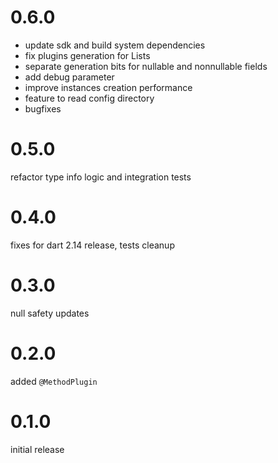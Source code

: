 # 0.6.0

* update sdk and build system dependencies
* fix plugins generation for Lists
* separate generation bits for nullable and nonnullable fields
* add debug parameter
* improve instances creation performance
* feature to read config directory
* bugfixes

# 0.5.0

refactor type info logic and integration tests

# 0.4.0

fixes for dart 2.14 release, tests cleanup

# 0.3.0

null safety updates

# 0.2.0

added `@MethodPlugin`

# 0.1.0

initial release
